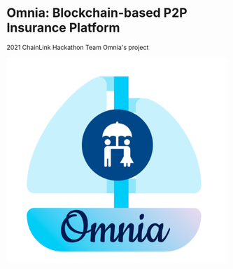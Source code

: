 # Omnia: Blockchain-based P2P Insurance Platform
2021 ChainLink Hackathon Team Omnia's project

<center>
  
![ex_screenshot](./markdown_img/omnia_logo.png)

</center>
